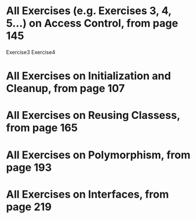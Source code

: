 # All Exercises (e.g. Exercises 3, 4, 5…) on Access Control, from page 145
 Exercise3
 Exercise4
# All Exercises on Initialization and Cleanup, from page 107

# All Exercises on Reusing Classess, from page 165
 
# All Exercises on Polymorphism, from page 193

# All Exercises on Interfaces, from page 219
